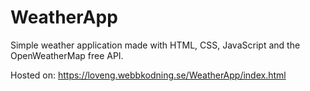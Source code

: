 # WeatherApp
Simple weather application made with HTML, CSS, JavaScript and the OpenWeatherMap free API.

Hosted on: https://loveng.webbkodning.se/WeatherApp/index.html
